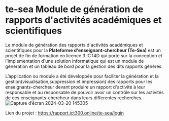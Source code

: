 # te-sea Module de génération de rapports d'activités académiques et scientifiques
Le module de génération des rapports d'activités académiques et scientifiques pour la **Plateforme d'enseignant-chercheur (Te-Sea)** est un projet de fin de formation en licence 3 ICT4D qui porte sur la conception et l'implementation d'une solution informatique qui est un module de génération et un tableau de bord pour la gestion des dits rapports générés.

L’application ou module a été développée pour faciliter la génération et la gestion(visualisation,suppression et impression) des rapports pour les enseignants-chercheur devant produire un rapport d'activité à leur responsable et au responsable de pouvoir avoir un contrôle sur les activités de ces enseignants-chercheur dans leurs differentes recherches.
![Capture d’écran 2024-03-20 145305](https://github.com/jordanNdjock/Report-Generation-Module/assets/104268627/4f0d28b8-eec2-43df-957a-9a09f90f84ba)

Lien du projet : https://rapport.ict300.online/te-sea/login

